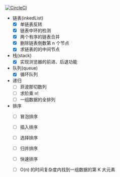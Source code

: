 [![CircleCI](https://circleci.com/gh/mysteryven/algo.svg?style=svg)](https://circleci.com/gh/mysteryven/algo)

- 链表(inkedList)
  - [x] 单链表反转
  - [x] 链表中环的检测
  - [x] 两个有序的链表合并
  - [x] 删除链表倒数第 n 个节点
  - [x] 求链表的的中间节点

- 栈(stack)
  - [x] 实现浏览器的前进、后退功能

- 队列(queue)
  - [x] 循环队列

- 递归
  - [ ] 菲波那切数列
  - [ ] 求阶乘 n!
  - [ ] 一组数据的全排列 

- 排序
  - [ ] 冒泡排序
  - [ ] 插入排序
  - [ ] 选择排序
  - [ ] 归并排序
  - [ ] 快速排序
  - [ ] O(n) 的时间复杂度内找到一组数据的第 K 大元素


